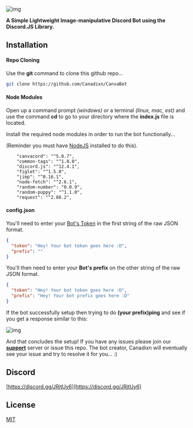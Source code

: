 ![img](https://cdn.discordapp.com/attachments/770760785873469473/771146537102737469/New_Project_3.png)

**A Simple Lightweight Image-manipulative Discord Bot using the Discord.JS Library.**


## Installation

#### Repo Cloning

Use the **git** command to clone this github repo...

```bash
git clone https://github.com/Canadixn/CanvaBot
```

#### Node Modules

Open up a command prompt *(windows)* or a terminal *(linux, mac, est)* and use the command **cd** to go to your directory where the **index.js** file is located.


Install the required node modules in order to run the bot functionally...

(Reminder you must have [NodeJS](https://nodejs.org/en/download/) installed to do 
this).

```
    "canvacord": "^5.0.7",
    "common-tags": "^1.8.0",
    "discord.js": "^12.4.1",
    "figlet": "^1.5.0",
    "jimp": "^0.16.1",
    "node-fetch": "^2.6.1",
    "random-number": "0.0.9",
    "random-puppy": "^1.1.0",
    "request": "^2.88.2",
```

#### config.json
You'll need to enter your [Bot's Token](https://discord.com/developers/applications) in the first string of the raw JSON format.
```json 
{
  "token": "Hey! Your bot token goes here :D",
  "prefix": ""
}
```
You'll then need to enter your **Bot's prefix** on the other string of the raw JSON format.
```json 
{
  "token": "Hey! Your bot token goes here :D",
  "prefix": "Hey! Your bot prefix goes here :D"
}
```

If the bot successfully setup then trying to do **(your prefix)ping**  and see if you get a response similar to this:

![img](https://cdn.discordapp.com/attachments/770760785873469473/771151835838152716/53814101dd0de08fe9e188d550cb931d.png)

And that concludes the setup! If you have any issues please join our **[support](https://discord.gg/JRjtUy6)** server or issue this repo. The bot creator, Canadixn will eventually see your issue and try to resolve it for you... :)

## Discord
[https://discord.gg/JRjtUy6](https://discord.gg/JRjtUy6)

## License
[MIT](https://choosealicense.com/licenses/mit/)

